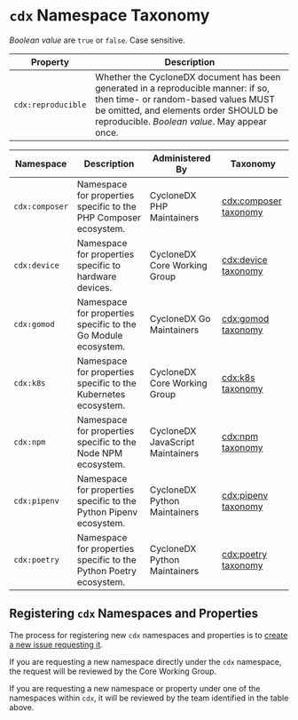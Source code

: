 # `cdx` Namespace Taxonomy

_Boolean value_ are `true` or `false`. Case sensitive.

| Property | Description |
| -------- | ----------- |
| `cdx:reproducible` | Whether the CycloneDX document has been generated in a reproducible manner: if so, then time- or random-based values MUST be omitted, and elements order SHOULD be reproducible. _Boolean value_. May appear once. |

| Namespace | Description | Administered By | Taxonomy |
| --------- | ----------- | --------------- | -------- |
| `cdx:composer` | Namespace for properties specific to the PHP Composer ecosystem. | CycloneDX PHP Maintainers | [cdx:composer taxonomy](cdx/composer.md) |
| `cdx:device` | Namespace for properties specific to hardware devices. | CycloneDX Core Working Group | [cdx:device taxonomy](cdx/device.md) |
| `cdx:gomod` | Namespace for properties specific to the Go Module ecosystem. | CycloneDX Go Maintainers | [cdx:gomod taxonomy](cdx/gomod.md) |
| `cdx:k8s` | Namespace for properties specific to the Kubernetes ecosystem. | CycloneDX Core Working Group | [cdx:k8s taxonomy](cdx/k8s.md) |
| `cdx:npm` | Namespace for properties specific to the Node NPM ecosystem. | CycloneDX JavaScript Maintainers | [cdx:npm taxonomy](cdx/npm.md) |
| `cdx:pipenv` | Namespace for properties specific to the Python Pipenv ecosystem. | CycloneDX Python Maintainers | [cdx:pipenv taxonomy](cdx/pipenv.md) |
| `cdx:poetry` | Namespace for properties specific to the Python Poetry ecosystem. | CycloneDX Python Maintainers | [cdx:poetry taxonomy](cdx/poetry.md) |

## Registering `cdx` Namespaces and Properties

The process for registering new `cdx` namespaces and properties is to
[create a new issue requesting it](https://github.com/CycloneDX/cyclonedx-property-taxonomy/issues/new/choose).

If you are requesting a new namespace directly under the `cdx` namespace,
the request will be reviewed by the Core Working Group.

If you are requesting a new namespace or property under one of the
namespaces within `cdx`, it will be reviewed by the team identified in the
table above.
